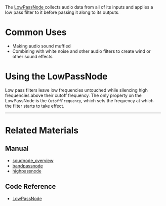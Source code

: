 The [ LowPassNode ](https://github.com/ZilchEngine/ZilchDocs/blob/master/code_reference/class_reference/lowpassnode.markdown) collects audio data from all of its inputs and applies a low pass filter to it before passing it along to its outputs.

 # Common Uses

- Making audio sound muffled
- Combining with white noise and other audio filters to create wind or other sound effects

 # Using the LowPassNode 

Low pass filters leave low frequencies untouched while silencing high frequencies above their cutoff frequency. The only property on the LowPassNode is the `CutoffFrequency`, which sets the frequency at which the filter starts to take effect.

---
 # Related Materials
 ## Manual
- [soudnode_overview](https://github.com/ZilchEngine/ZilchDocs/blob/master/zilch_editor_documentation/zeromanual/audio/soundnode/soudnode_overview.markdown)
- [bandpassnode](https://github.com/ZilchEngine/ZilchDocs/blob/master/zilch_editor_documentation/zeromanual/audio/soundnode/bandpassnode.markdown)
- [highpassnode](https://github.com/ZilchEngine/ZilchDocs/blob/master/zilch_editor_documentation/zeromanual/audio/soundnode/highpassnode.markdown)

 ## Code Reference
- [ LowPassNode ](https://github.com/ZilchEngine/ZilchDocs/blob/master/code_reference/class_reference/lowpassnode.markdown) 

 